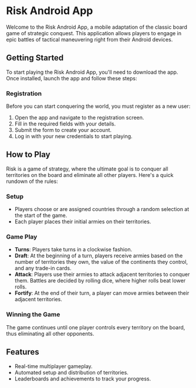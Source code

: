 # Risk Android App

Welcome to the Risk Android App, a mobile adaptation of the classic board game of strategic conquest. This application allows players to engage in epic battles of tactical maneuvering right from their Android devices.

## Getting Started

To start playing the Risk Android App, you'll need to download the app. Once installed, launch the app and follow these steps:

### Registration

Before you can start conquering the world, you must register as a new user:

1. Open the app and navigate to the registration screen.
2. Fill in the required fields with your details.
3. Submit the form to create your account.
4. Log in with your new credentials to start playing.

## How to Play

Risk is a game of strategy, where the ultimate goal is to conquer all territories on the board and eliminate all other players. Here's a quick rundown of the rules:

### Setup

- Players choose or are assigned countries through a random selection at the start of the game.
- Each player places their initial armies on their territories.

### Game Play

- **Turns**: Players take turns in a clockwise fashion.
- **Draft**: At the beginning of a turn, players receive armies based on the number of territories they own, the value of the continents they control, and any trade-in cards.
- **Attack**: Players use their armies to attack adjacent territories to conquer them. Battles are decided by rolling dice, where higher rolls beat lower rolls.
- **Fortify**: At the end of their turn, a player can move armies between their adjacent territories.

### Winning the Game

The game continues until one player controls every territory on the board, thus eliminating all other opponents.

## Features

- Real-time multiplayer gameplay.
- Automated setup and distribution of territories.
- Leaderboards and achievements to track your progress.
